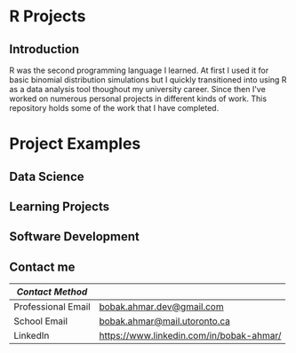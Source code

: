 # R Projects

## Introduction

R was the second programming language I learned. At first I used it for basic binomial distribution simulations but I quickly transitioned into using R as a data analysis tool thoughout my university career. Since then I've worked on numerous personal projects in different kinds of work. This repository holds some of the work that I have completed.

# Project Examples 

## Data Science


## Learning Projects


## Software Development

## Contact me
| *Contact Method*   |                                          |
|--------------------|------------------------------------------|
| Professional Email | bobak.ahmar.dev@gmail.com                |
| School Email       | bobak.ahmar@mail.utoronto.ca             |
| LinkedIn           | https://www.linkedin.com/in/bobak-ahmar/ |
